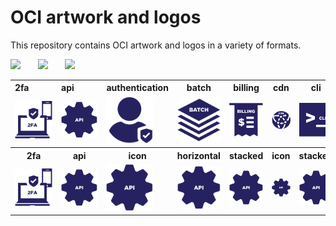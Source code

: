 # OCI artwork and logos

This repository contains OCI artwork and logos in a variety of formats.

<img src="/oci/horizontal/color/oci-horizontal-color.png" width="250">      &nbsp;  &nbsp;  &nbsp; <img src="/oci/stacked/color/oci-stacked-color.png" width="65">   &nbsp;  &nbsp;  &nbsp; <img src="/oci/icon/color/oci-icon-color.png" width="80">



<table>
 	<tr>
	<th>2fa&nbsp;&nbsp;&nbsp;&nbsp;&nbsp;&nbsp;&nbsp;&nbsp;&nbsp;&nbsp;</th>
        <th>api&nbsp;&nbsp;&nbsp;&nbsp;&nbsp;&nbsp;&nbsp;&nbsp;&nbsp;&nbsp;</th>
        <th>authentication</th>
        <th>batch</th>
        <th>billing</th>
        <th>cdn</th>
  	<th>cli</th>
        <th>cloud</th>
	<th>cloud</th>
        <th>configservice</th>
    </tr>
    <tr>
        <td><img src="icons/oci_icon_2fa.svg" width="75"></td>
        <td><img src="icons/oci_icon_api.svg" width="75"></td>
        <td><img src="icons/oci_icon_authentication.svg" width="75"></td>
        <td><img src="icons/oci_icon_batch.svg" width="75"></td>
        <td><img src="icons/oci_icon_billing.svg" width="75"></td>
        <td><img src="icons/oci_icon_cdn.svg" width="75"></td>
        <td><img src="icons/oci_icon_cli.svg" width="75"></td>
        <td><img src="icons/oci_icon_cloud.svg" width="75"></td>
 	<td><img src="icons/oci_icon_cloud.svg" width="75"></td>
        <td><img src="icons/oci_icon_configservice.svg" width="75"></td>
    </tr>
       <tr>
        <th>2fa</th>
        <th>api</th>
        <th>icon</th>
        <th>horizontal</th>
        <th>stacked</th>
        <th>icon</th>
  	<th>stacked</th>
        <th>icon</th>
	<th>stacked</th>
        <th>icon</th>
    </tr>
    <tr>
        <td><img src="icons/oci_icon_2fa.svg" width="75"></td>
        <td><img src="icons/oci_icon_api.svg" width="75"></td>
        <td><img src="icons/oci_icon_api.svg" width="75"></td>
        <td><img src="icons/oci_icon_api.svg" width="75"></td>
        <td><img src="icons/oci_icon_api.svg" width="75"></td>
        <td><img src="icons/oci_icon_api.svg" width="75"></td>
        <td><img src="icons/oci_icon_api.svg" width="75"></td>
        <td><img src="icons/oci_icon_api.svg" width="75"></td>
 	<td><img src="icons/oci_icon_api.svg" width="75"></td>
        <td><img src="icons/oci_icon_api.svg" width="75"></td>
    </tr>



</table>
